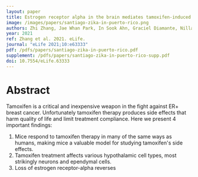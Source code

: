 ```yaml
---
layout: paper
title: Estrogen receptor alpha in the brain mediates tamoxifen-induced changes in physiology in mice
image: /images/papers/santiago-zika-in-puerto-rico.png
authors: Zhi Zhang, Jae Whan Park, In Sook Ahn, Graciel Diamante, Nilla Sivakumar, Douglas Arneson, Xia Yang, J Edward van Veen, Stephanie M Correa
year: 2021
ref: Zhang et al. 2021. eLife.
journal: "eLife 2021;10:e63333"
pdf: /pdfs/papers/santiago-zika-in-puerto-rico.pdf
supplement: /pdfs/papers/santiago-zika-in-puerto-rico-supp.pdf
doi: 10.7554/eLife.63333
---
```


# Abstract

Tamoxifen is a critical and inexpensive weapon in the fight against ER+ breast cancer.
Unfortunately tamoxifen therapy produces side effects that harm quality of life
and limit treatment compliance. Here we present 4 important findings: <br>
1. Mice respond to tamoxifen therapy in many of the same ways as humans, making
mice a valuable model for studying tamoxifen's side effects. <br>
2. Tamoxifen treatment affects various hypothalamic cell types, most strikingly
neurons and ependymal cells. <br>
3. Loss of estrogen receptor-alpha reverses 
